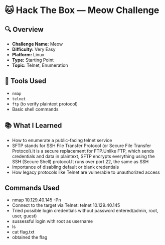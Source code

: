 # 🐱 Hack The Box — Meow Challenge

## 🔍 Overview
- **Challenge Name:** Meow
- **Difficulty:** Very Easy
- **Platform:** Linux
- **Type:** Starting Point
- **Topic:** Telnet, Enumeration

## 🧰 Tools Used
- `nmap`
- `telnet`
- `ftp` (to verify plaintext protocol)
- Basic shell commands

## 📚 What I Learned
- How to enumerate a public-facing telnet service
- SFTP stands for SSH File Transfer Protocol (or Secure File Transfer Protocol).It is a secure replacement for FTP.Unlike FTP, which sends credentials and data in plaintext, SFTP encrypts everything using the SSH (Secure Shell) protocol.It runs over port 22, the same as SSH
- Importance of disabling default or blank credentials
- How legacy protocols like Telnet are vulnerable to unauthorized access

## Commands Used
- nmap 10.129.40.145 -Pn
- Connect to the target via Telnet: telnet 10.129.40.145
- Tried possible login credentials without password entered(admin, root, user, guest)
- sussessful login with root as username
- ls
- cat flag.txt
- obtained the flag
